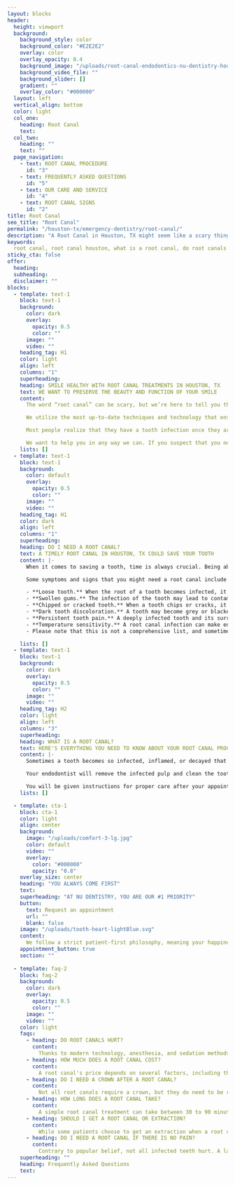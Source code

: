 ```yaml
---
layout: blocks
header:
  height: viewport
  background:
    background_style: color
    background_color: "#E2E2E2"
    overlay: color
    overlay_opacity: 0.4
    background_image: "/uploads/root-canal-endodontics-nu-dentistry-houston-tx-hero.jpg"
    background_video_file: ""
    background_slider: []
    gradient: ""
    overlay_color: "#000000"
  layout: left
  vertical_align: bottom
  color: light
  col_one:
    heading: Root Canal 
    text: 
  col_two:
    heading: ""
    text: ""
  page_navigation:
    - text: ROOT CANAL PROCEDURE
      id: "3"
    - text: FREQUENTLY ASKED QUESTIONS
      id: "5"
    - text: OUR CARE AND SERVICE
      id: "4"
    - text: ROOT CANAL SIGNS
      id: "2"      
title: Root Canal
seo_title: "Root Canal"
permalink: "/houston-tx/emergency-dentistry/root-canal/"
description: "A Root Canal in Houston, TX might seem like a scary thing, but Nu Dentistry’s expert dentists make your treatment simple and painless."
keywords:
  root canal, root canal houston, what is a root canal, do root canals hurt, root canal procedure, root canal cost, endodontist, root canal treatment, how long...
sticky_cta: false
offer:
  heading: 
  subheading: 
  disclaimer: ""
blocks:
  - template: text-1
    block: text-1
    background:
      color: dark
      overlay:
        opacity: 0.5
        color: ""
      image: ""
      video: ""
    heading_tag: H1
    color: light
    align: left
    columns: "1"
    superheading: 
    heading: SMILE HEALTHY WITH ROOT CANAL TREATMENTS IN HOUSTON, TX
    text: WE WANT TO PRESERVE THE BEAUTY AND FUNCTION OF YOUR SMILE
    content: 
      The word “root canal” can be scary, but we’re here to tell you that there’s no need to worry! Our Nu Dentistry endodontists specialize in root canal treatments and are highly skilled. The procedure is relatively painless and straightforward. The entire process should be no more stressful than a visit for a filling.

      We utilize the most up-to-date techniques and technology that ensure the least invasive treatment available. Our skilled professionals are precise in diagnosing and pinpointing the exact areas of infection. We’re dedicated to making your root canal as efficient as possible.

      Most people realize that they have a tooth infection once they are having tooth nerve pain or swelling in the tooth and surrounding gums. If you find that you have persistent pain or you notice any abnormalities around your tooth, please come to us immediately.

      We want to help you in any way we can. If you suspect that you need immediate treatment, contact us at (832) 916-4144 to schedule a consultation with an endodontist.
    lists: []
  - template: text-1
    block: text-1
    background:
      color: default
      overlay:
        opacity: 0.5
        color: ""
      image: ""
      video: ""
    heading_tag: H1
    color: dark
    align: left
    columns: "1"
    superheading: 
    heading: DO I NEED A ROOT CANAL?
    text: A TIMELY ROOT CANAL IN HOUSTON, TX COULD SAVE YOUR TOOTH
    content: |-
      When it comes to saving a tooth, time is always crucial. Being able to recognize warning signs early can be the deciding factor on whether your tooth's damage is too extensive for a root canal to be done. When it comes to **dental emergencies**, we always want to ensure you receive the treatment that best preserves your dental health.

      Some symptoms and signs that you might need a root canal include:

      - **Loose tooth.** When the root of a tooth becomes infected, it can kill the nerve and weaken the surrounding enamel, causing it to lose its stability.
      - **Swollen gums.** The infection of the tooth may lead to contamination of the surrounding gums. The swelling might come and go, or your gums may have a white pimple on it, known as an abscess. Abscesses sometimes ooze pus.
      - **Chipped or cracked tooth.** When a tooth chips or cracks, it can damage the nerve and leave the root exposed to potential bacteria and infection.
      - **Dark tooth discoloration.** A tooth may become grey or blackened when the underlying roots and nerves are damaged.
      - **Persistent tooth pain.** A deeply infected tooth and its surrounding neighbors and bone may hurt all the time or reoccur in waves. While this may not always be the fault of a root canal infection, you should always see your dentist if you have constant toothaches or pain.
      - **Temperature sensitivity.** A root canal infection can make enjoying hot and cold food and drinks painful. The discomfort can either be a sharp, severe pain or a persistent, dull ache.
      - Please note that this is not a comprehensive list, and sometimes there are no symptoms present. It's important to speak with your dentist to diagnose whether you need a root canal. If you believe you may need a root canal, call our office at (832) 916-4144 to schedule a consultation.

    lists: []
  - template: text-1
    block: text-1
    background:
      color: dark
      overlay:
        opacity: 0.5
        color: ""
      image: ""
      video: ""
    heading_tag: H2
    color: light
    align: left
    columns: "3"
    superheading: 
    heading: WHAT IS A ROOT CANAL?
    text: HERE'S EVERYTHING YOU NEED TO KNOW ABOUT YOUR ROOT CANAL PROCEDURE
    content: |-
      Sometimes a tooth becomes so infected, inflamed, or decayed that its soft, inner pulp and nerves become permanently damaged. When this happens, your dentist may recommend you receive a root canal to clear out the decay, disinfect the tooth, fill it, and seal it to save what’s left of the tooth. A root canal is the tried and true method of removing a dental infection while saving the tooth. A root canal usually requires two visits. During the first visit, the root canal is performed.

      Your endodontist will remove the infected pulp and clean the tooth before sealing with a temporary filling. Once the tooth has healed, your tooth will be permanently filled and sealed. While the outer enamel will remain untouched, your original tooth will be vulnerable and weak without its pulp. In many cases, the endodontist will surround your original tooth with a crown to protect it from being vulnerable and weak. Post root canal sensitivity is common but will usually subside within a short period of time.

      You will be given instructions for proper care after your appointments.Also, regular dental hygiene and dental visits are imperative to extend the length of your root canal treatment and overall dental health. A root canal is often the last defense in preserving a tooth. If the decay is too severe for a root canal procedure to be done, your dentist may suggest that the tooth be removed to prevent further infection or complications. Let us get you out of pain. Give us a call today.
    lists: []

  - template: cta-1
    block: cta-1
    color: light
    align: center
    background:
      image: "/uploads/comfort-3-lg.jpg"
      color: default
      video: ""
      overlay:
        color: "#000000"
        opacity: "0.8"
    overlay_size: center
    heading: "YOU ALWAYS COME FIRST"
    text: 
    superheading: "AT NU DENTISTRY, YOU ARE OUR #1 PRIORITY"
    button:
      text: Request an appointment
      url: ""
      blank: false
    image: "/uploads/tooth-heart-lightBlue.svg"
    content:
      We follow a strict patient-first philosophy, meaning your happiness and success is always at the front of our minds. Our modern, luxury office is designed to put you at ease with the latest technologies and tools to keep you entertained and relaxed during your root canal. Stream your favorite television shows and movies straight into your private suite as your endodontist quickly and painlessly restores your tooth without missing a step. We're confident that you won't find another team as dedicated to your comfort and lifelong dental health as Nu Dentistry.
    appointment_button: true
    section: ""
    
  - template: faq-2
    block: faq-2
    background:
      color: dark
      overlay:
        opacity: 0.5
        color: ""
      image: ""
      video: ""
    color: light
    faqs:
      - heading: DO ROOT CANALS HURT?
        content:
          Thanks to modern technology, anesthesia, and sedation methods your procedure can be relatively painless. Your tooth and the surrounding area will be completely numb throughout your treatment. At Nu Dentistry, we pride ourselves on keeping our patients comfortable and relaxed, even during intensive procedures.
      - heading: HOW MUCH DOES A ROOT CANAL COST?
        content:
          A root canal's price depends on several factors, including the severity of the cavity, the location of the tooth, and the number of roots to be cleared and filled. If a crown is needed, the additional costs may vary depending on the materials used, such as porcelain, ceramic, or metal. We offer many financial options that can be discussed during your consultation.
      - heading: DO I NEED A CROWN AFTER A ROOT CANAL?
        content:
          Not all root canals require a crown, but they do need to be reinforced. Your tooth will be weaker following treatment, so your dentist or endodontist may highly recommend that you receive a crown to protect your tooth, especially if it's a molar or premolar. The placement of a crown will extend the natural life of your tooth, which is always the goal of dentistry.
      - heading: HOW LONG DOES A ROOT CANAL TAKE?
        content:
          A simple root canal treatment can take between 30 to 90 minutes, depending on the tooth. Molars can take longer as up to 4 root canals will be needed to remove and fill each root. A second visit may be necessary to fully seal the tooth and cap it with either a crown or filling.      
      - heading: SHOULD I GET A ROOT CANAL OR EXTRACTION?
        content:
          While some patients choose to get an extraction when a root canal is still possible, we always recommend that you get a root canal if you can. Root canals can save the tooth by clearing out infections. Tooth extractions, however, should only be done if the damage to the tooth is so severe that there is no way to save it. Your dentist will discuss which options are available to you.
      - heading: DO I NEED A ROOT CANAL IF THERE IS NO PAIN?
        content:
          Contrary to popular belief, not all infected teeth hurt. A lack of pain does not always mean that a root canal should be put off or avoided. Even in the absence of pain, the damage may worsen with time until the tooth can no longer be saved. If your dentist or endodontist recommends a root canal, you should listen to them as it will save you a lot of time, money, and pain in the long run.
    superheading: ""
    heading: Frequently Asked Questions
    text: 
---
```

